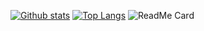 [![Github stats](https://github-readme-stats.vercel.app/api?username=daiyizheng&show_icons=true&include_all_commits=true)](https://github.com/YourUsername/github-readme-stats)
[![Top Langs](https://github-readme-stats.vercel.app/api/top-langs/?username=daiyizheng&layout=compact)](https://github.com/YourUsername/github-readme-stats)
![ReadMe Card](https://github-readme-stats.vercel.app/api/pin/?username=daiyizheng&repo=NER-Set)

